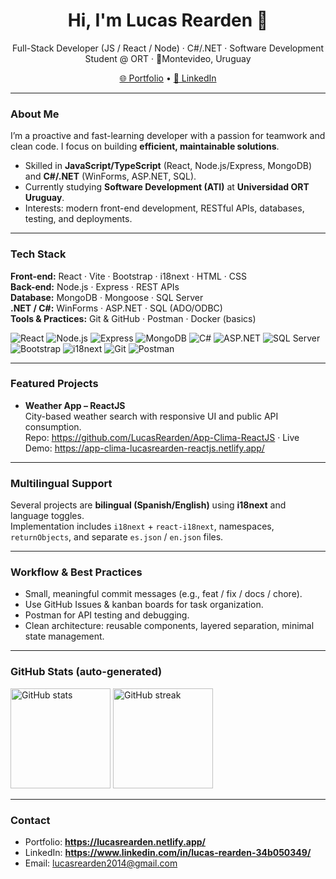 <!-- Banner / Title -->
<h1 align="center">Hi, I'm Lucas Rearden 👋</h1>
<p align="center">
  Full-Stack Developer (JS / React / Node) · C#/.NET · Software Development Student @ ORT · 📍Montevideo, Uruguay
</p>

<p align="center">
  <a href="https://lucasrearden.netlify.app" target="_blank">🌐 Portfolio</a> •
  <a href="https://www.linkedin.com/in/lucas-rearden-34b050349/" target="_blank">💼 LinkedIn</a>
</p>

---

###  About Me
I’m a proactive and fast-learning developer with a passion for teamwork and clean code. I focus on building **efficient, maintainable solutions**.

- Skilled in **JavaScript/TypeScript** (React, Node.js/Express, MongoDB) and **C#/.NET** (WinForms, ASP.NET, SQL).
- Currently studying **Software Development (ATI)** at **Universidad ORT Uruguay**.
- Interests: modern front-end development, RESTful APIs, databases, testing, and deployments.

---

###  Tech Stack
**Front-end:** React · Vite · Bootstrap · i18next · HTML · CSS  
**Back-end:** Node.js · Express · REST APIs  
**Database:** MongoDB · Mongoose · SQL Server  
**.NET / C#:** WinForms · ASP.NET · SQL (ADO/ODBC)  
**Tools & Practices:** Git & GitHub · Postman · Docker (basics)

<p>
  <img alt="React" src="https://img.shields.io/badge/React-20232A?logo=react&logoColor=61DAFB" />
  <img alt="Node.js" src="https://img.shields.io/badge/Node.js-233056?logo=node.js&logoColor=6cc24a" />
  <img alt="Express" src="https://img.shields.io/badge/Express-000?logo=express&logoColor=white" />
  <img alt="MongoDB" src="https://img.shields.io/badge/MongoDB-0e2a1a?logo=mongodb&logoColor=47A248" />
  <img alt="C#" src="https://img.shields.io/badge/C%23-239120?logo=csharp&logoColor=white" />
  <img alt="ASP.NET" src="https://img.shields.io/badge/ASP.NET-512BD4?logo=.net&logoColor=white" />
  <img alt="SQL Server" src="https://img.shields.io/badge/SQL%20Server-CC2927?logo=microsoftsqlserver&logoColor=white" />
  <img alt="Bootstrap" src="https://img.shields.io/badge/Bootstrap-563D7C?logo=bootstrap&logoColor=white" />
  <img alt="i18next" src="https://img.shields.io/badge/i18next-26A69A?logo=i18next&logoColor=white" />
  <img alt="Git" src="https://img.shields.io/badge/Git-F05032?logo=git&logoColor=white" />
  <img alt="Postman" src="https://img.shields.io/badge/Postman-FF6C37?logo=postman&logoColor=white" />
</p>

---

###  Featured Projects
- **Weather App – ReactJS**  
  City-based weather search with responsive UI and public API consumption.  
  Repo: https://github.com/LucasRearden/App-Clima-ReactJS · Live Demo: https://app-clima-lucasrearden-reactjs.netlify.app/

---

###  Multilingual Support
Several projects are **bilingual (Spanish/English)** using **i18next** and language toggles.  
Implementation includes `i18next` + `react-i18next`, namespaces, `returnObjects`, and separate `es.json` / `en.json` files.

---

###  Workflow & Best Practices
- Small, meaningful commit messages (e.g., feat / fix / docs / chore).  
- Use GitHub Issues & kanban boards for task organization.  
- Postman for API testing and debugging.  
- Clean architecture: reusable components, layered separation, minimal state management.

---

###  GitHub Stats (auto-generated)
<p align="left">
  <img height="160" src="https://github-readme-stats.vercel.app/api?username=LucasRearden&show_icons=true&theme=default" alt="GitHub stats" />
  <img height="160" src="https://github-readme-streak-stats.herokuapp.com/?user=LucasRearden" alt="GitHub streak" />
</p>

---

###  Contact
- Portfolio: **https://lucasrearden.netlify.app/**  
- LinkedIn: **https://www.linkedin.com/in/lucas-rearden-34b050349/**  
- Email: lucasrearden2014@gmail.com
